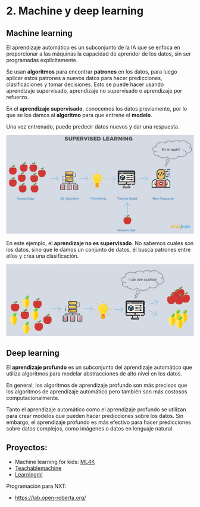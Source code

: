 # 2. Machine y deep learning

## Machine learning

El aprendizaje automático es un subconjunto de la IA que se enfoca en proporcionar a las máquinas la capacidad de aprender de los datos, sin ser programadas explícitamente.

Se usan **algoritmos** para encontrar **patrones** en los datos, para luego aplicar estos patrones a nuevos datos para hacer predicciones, clasificaciones y tomar decisiones. Esto se puede hacer usando aprendizaje supervisado, aprendizaje no supervisado o aprendizaje por refuerzo.

En el **aprendizaje supervisado**, conocemos los datos previamente, por lo que se los damos al **algoritmo** para que entrene el **modelo**.

Una vez entrenado, puede predecir datos nuevos y dar una respuesta.

![](img/2023-01-21-12-30-03.png)

En este ejemplo, el **aprendizaje no es supervisado**. No sabemos cuales son los datos, sino que le damos un conjunto de datos, él busca patrones entre ellos y crea una clasificación.

![](img/2023-01-21-12-28-11.png)

## Deep learning

El **aprendizaje profundo** es un subconjunto del aprendizaje automático que utiliza algoritmos para modelar abstracciones de alto nivel en los datos.

En general, los algoritmos de aprendizaje profundo son más precisos que los algoritmos de aprendizaje automático pero también son más costosos computacionalmente.

Tanto el aprendizaje automático como el aprendizaje profundo se utilizan para crear modelos que pueden hacer predicciones sobre los datos. Sin embargo, el aprendizaje profundo es más efectivo para hacer predicciones sobre datos complejos, como imágenes o datos en lenguaje natural.

## Proyectos:

- Machine learning for kids: [ML4K](https://machinelearningforkids.co.uk/)
- [Teachablemachine](https://teachablemachine.withgoogle.com/train)
- [Learningml](https://web.learningml.org/)

Programación para NXT:
- https://lab.open-roberta.org/
